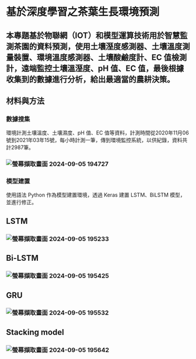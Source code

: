 # 基於深度學習之茶葉生長環境預測
## 本專題基於物聯網（IOT）和模型運算技術用於智慧監測茶園的資料預測，使用土壤溼度感測器、土壤溫度測量裝置、環境溫度感測器、土壤酸鹼度計、EC 值檢測計，遠端監控土壤溫溼度、pH 值、EC 值，最後根據收集到的數據進行分析，給出最適當的農耕決策。
## 材料與方法
### 數據搜集
環境計測土壤溫度、土壤濕度、pH 值、EC 值等資料，計測時間從2020年11月06號到2021年03年15號，每小時計測一筆，傳到環境監控系統，以供紀錄，資料共計2987筆。
### ![螢幕擷取畫面 2024-09-05 194727](https://github.com/user-attachments/assets/02b14a6d-7d21-46e1-a7c0-4c62da6de008)
### 模型建置
使用語法 Python 作為模型建置環境，透過 Keras 建置 LSTM、BiLSTM 模型，並進行修正。
## LSTM
### ![螢幕擷取畫面 2024-09-05 195233](https://github.com/user-attachments/assets/b6000951-2a51-4a84-a1e6-34ed7aead4e6)
## Bi-LSTM
### ![螢幕擷取畫面 2024-09-05 195425](https://github.com/user-attachments/assets/9d0e27f0-87c2-4137-a7f1-b6f06363dfad)
## GRU
### ![螢幕擷取畫面 2024-09-05 195532](https://github.com/user-attachments/assets/55a344b2-d4ef-435a-8af6-888cd5869d9f)
## Stacking model
### ![螢幕擷取畫面 2024-09-05 195642](https://github.com/user-attachments/assets/8adc0d85-021e-421d-94f9-7debbd9e8af7)
